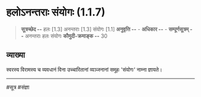 # हलोऽनन्तराः संयोगः (1.1.7)
> **सूत्रच्छेद --** हलः [1.3] अनन्तराः [1.3] संयोगः [1.1]
> **अनुवृत्ति --** -
> **अधिकार --** -
> **सम्पूर्णसूत्रम् --** अनन्तराः हलः संयोगः
> **कौमुदी-क्रमाङ्क --** 30

## व्याख्या
स्वरस्य विरामस्य च व्यवधानं विना उच्चारितानां व्यञ्जनानां समूहः 'संयोगः' नाम्ना ज्ञायते।

---
#सूत्र #संज्ञा 